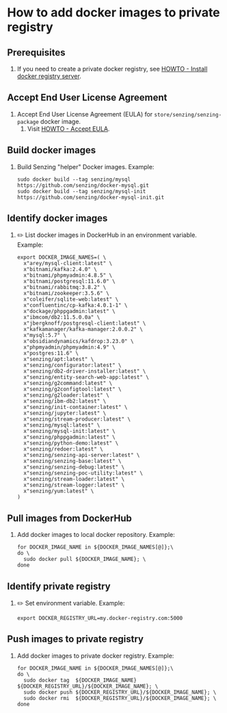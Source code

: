 # How to add docker images to private registry

## Prerequisites

1. If you need to create a private docker registry, see
       [HOWTO - Install docker registry server](https://github.com/Senzing/knowledge-base/blob/master/HOWTO/install-docker-registry-server.md).

## Accept End User License Agreement

1. Accept End User License Agreement (EULA) for `store/senzing/senzing-package` docker image.
    1. Visit [HOWTO - Accept EULA](https://github.com/Senzing/knowledge-base/blob/master/HOWTO/accept-eula.md#storesenzingsenzing-package-docker-image).

## Build docker images

1. Build Senzing "helper" Docker images.
   Example:

    ```console
    sudo docker build --tag senzing/mysql        https://github.com/senzing/docker-mysql.git
    sudo docker build --tag senzing/mysql-init   https://github.com/senzing/docker-mysql-init.git
    ```

## Identify docker images

1. :pencil2: List docker images in DockerHub in an environment variable.
   Example:

    ```console
    export DOCKER_IMAGE_NAMES=( \
      x"arey/mysql-client:latest" \
      x"bitnami/kafka:2.4.0" \
      x"bitnami/phpmyadmin:4.8.5" \
      x"bitnami/postgresql:11.6.0" \
      x"bitnami/rabbitmq:3.8.2" \
      x"bitnami/zookeeper:3.5.6" \
      x"coleifer/sqlite-web:latest" \
      x"confluentinc/cp-kafka:4.0.1-1" \
      x"dockage/phppgadmin:latest" \
      x"ibmcom/db2:11.5.0.0a" \
      x"jbergknoff/postgresql-client:latest" \
      x"kafkamanager/kafka-manager:2.0.0.2" \
      x"mysql:5.7" \
      x"obsidiandynamics/kafdrop:3.23.0" \
      x"phpmyadmin/phpmyadmin:4.9" \
      x"postgres:11.6" \
      x"senzing/apt:latest" \
      x"senzing/configurator:latest" \
      x"senzing/db2-driver-installer:latest" \
      x"senzing/entity-search-web-app:latest" \
      x"senzing/g2command:latest" \
      x"senzing/g2configtool:latest" \
      x"senzing/g2loader:latest" \
      x"senzing/ibm-db2:latest" \
      x"senzing/init-container:latest" \
      x"senzing/jupyter:latest" \
      x"senzing/stream-producer:latest" \
      x"senzing/mysql:latest" \
      x"senzing/mysql-init:latest" \
      x"senzing/phppgadmin:latest" \
      x"senzing/python-demo:latest" \
      x"senzing/redoer:latest" \
      x"senzing/senzing-api-server:latest" \
      x"senzing/senzing-base:latest" \
      x"senzing/senzing-debug:latest" \
      x"senzing/senzing-poc-utility:latest" \
      x"senzing/stream-loader:latest" \
      x"senzing/stream-logger:latest" \
      x"senzing/yum:latest" \
    )
    ```

## Pull images from DockerHub

1. Add docker images to local docker repository.
   Example:

    ```console
    for DOCKER_IMAGE_NAME in ${DOCKER_IMAGE_NAMES[@]};\
    do \
      sudo docker pull ${DOCKER_IMAGE_NAME}; \
    done
    ```

## Identify private registry

1. :pencil2: Set environment variable.
   Example:

    ```console
    export DOCKER_REGISTRY_URL=my.docker-registry.com:5000
    ```

## Push images to private registry

1. Add docker images to private docker registry.
   Example:

    ```console
    for DOCKER_IMAGE_NAME in ${DOCKER_IMAGE_NAMES[@]};\
    do \
      sudo docker tag  ${DOCKER_IMAGE_NAME} ${DOCKER_REGISTRY_URL}/${DOCKER_IMAGE_NAME}; \
      sudo docker push ${DOCKER_REGISTRY_URL}/${DOCKER_IMAGE_NAME}; \
      sudo docker rmi  ${DOCKER_REGISTRY_URL}/${DOCKER_IMAGE_NAME}; \
    done
    ```
